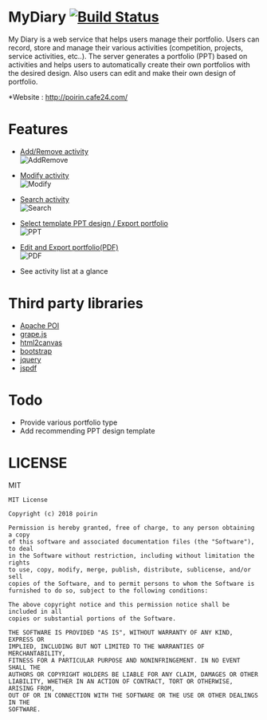 # MyDiary [![Build Status](https://travis-ci.org/poirin/MyDiary.svg?branch=master)](https://travis-ci.org/poirin/MyDiary.svg?branch=master)

My Diary is a web service that helps users manage their portfolio. Users can record, store and manage their various activities (competition, projects, service activities, etc..). The server generates a portfolio (PPT) based on activities and helps users to automatically create their own portfolios with the desired design. Also users can edit and make their own design of portfolio.

*Website : http://poirin.cafe24.com/

# Features
- <a href="https://github.com/poirin/doc/blob/master/mydiary/activityadddelete.gif">Add/Remove activity</a><br>
![AddRemove](https://github.com/poirin/doc/blob/master/mydiary/activityadddelete.gif)

- <a href="https://github.com/poirin/doc/blob/master/mydiary/activitymodify.gif">Modify activity</a><br>
![Modify](https://github.com/poirin/doc/blob/master/mydiary/activitymodify.gif)

- <a href="https://github.com/poirin/doc/blob/master/mydiary/activitysearch.gif">Search activity</a><br>
![Search](https://github.com/poirin/doc/blob/master/mydiary/activitysearch.gif)

- <a href="https://github.com/poirin/doc/blob/master/mydiary/ppt.gif">Select template PPT design / Export portfolio</a><br>
![PPT](https://github.com/poirin/doc/blob/master/mydiary/ppt.gif)

- <a href="https://github.com/poirin/doc/blob/master/mydiary/pdf.gif">Edit and Export portfolio(PDF)</a><br>
![PDF](https://github.com/poirin/doc/blob/master/mydiary/pdf.gif)

- See activity list at a glance<br>

# Third party libraries
- <a href = https://github.com/apache/poi>Apache POI</a><br>
- <a href = https://github.com/artf/grapesjs>grape.js</a><br>
- <a href = https://github.com/niklasvh/html2canvas>html2canvas</a><br>
- <a href = https://github.com/twbs/bootstrap>bootstrap</a><br>
- <a href = https://github.com/jquery/jquery>jquery</a><br>
- <a href = https://github.com/MrRio/jsPDF>jspdf</a><br>

# Todo
- Provide various portfolio type
- Add recommending PPT design template

# LICENSE
MIT
```
MIT License

Copyright (c) 2018 poirin

Permission is hereby granted, free of charge, to any person obtaining a copy
of this software and associated documentation files (the "Software"), to deal
in the Software without restriction, including without limitation the rights
to use, copy, modify, merge, publish, distribute, sublicense, and/or sell
copies of the Software, and to permit persons to whom the Software is
furnished to do so, subject to the following conditions:

The above copyright notice and this permission notice shall be included in all
copies or substantial portions of the Software.

THE SOFTWARE IS PROVIDED "AS IS", WITHOUT WARRANTY OF ANY KIND, EXPRESS OR
IMPLIED, INCLUDING BUT NOT LIMITED TO THE WARRANTIES OF MERCHANTABILITY,
FITNESS FOR A PARTICULAR PURPOSE AND NONINFRINGEMENT. IN NO EVENT SHALL THE
AUTHORS OR COPYRIGHT HOLDERS BE LIABLE FOR ANY CLAIM, DAMAGES OR OTHER
LIABILITY, WHETHER IN AN ACTION OF CONTRACT, TORT OR OTHERWISE, ARISING FROM,
OUT OF OR IN CONNECTION WITH THE SOFTWARE OR THE USE OR OTHER DEALINGS IN THE
SOFTWARE.
```
